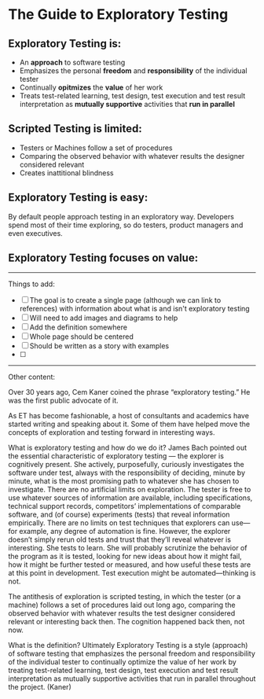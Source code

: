 # The Guide to Exploratory Testing

## Exploratory Testing is:

- An **approach** to software testing
- Emphasizes the personal **freedom** and **responsibility** of the individual tester
- Continually **opitmizes** the **value** of her work
- Treats test-related learning, test design, test execution and test result interpretation as **mutually supportive** activities that **run in parallel**

## Scripted Testing is limited:

- Testers or Machines follow a set of procedures
- Comparing the observed behavior with whatever results the designer considered relevant
- Creates inattitional blindness

## Exploratory Testing is easy:

By default people approach testing in an exploratory way. Developers spend most of their time exploring, so do testers, product managers and even executives. 

## Exploratory Testing focuses on value:



--- 

Things to add:

- [ ] The goal is to create a single page (although we can link to references) with information about what is and isn't exploratory testing
- [ ] Will need to add images and diagrams to help
- [ ] Add the definition somewhere
- [ ] Whole page should be centered
- [ ] Should be written as a story with examples
- [ ] 


---

Other content:

Over 30 years ago, Cem Kaner coined the phrase “exploratory testing.” He was the first public advocate of it.

As ET has become fashionable, a host of consultants and academics have started writing and speaking about it. Some of them have helped move the concepts of exploration and testing forward in interesting ways.

What is exploratory testing and how do we do it?
James Bach pointed out the essential characteristic of exploratory testing — the explorer is cognitively present. She actively, purposefully, curiously investigates the software under test, always with the responsibility of deciding, minute by minute, what is the most promising path to whatever she has chosen to investigate. There are no artificial limits on exploration. The tester is free to use whatever sources of information are available, including specifications, technical support records, competitors’ implementations of comparable software, and (of course) experiments (tests) that reveal information empirically. There are no limits on test techniques that explorers can use—for example, any degree of automation is fine. However, the explorer doesn’t simply rerun old tests and trust that they’ll reveal whatever is interesting. She tests to learn. She will probably scrutinize the behavior of the program as it is tested, looking for new ideas about how it might fail, how it might be further tested or measured, and how useful these tests are at this point in development. Test execution might be automated—thinking is not.

The antithesis of exploration is scripted testing, in which the tester (or a machine) follows a set of procedures laid out long ago, comparing the observed behavior with whatever results the test designer considered relevant or interesting back then. The cognition happened back then, not now.

What is the definition?
Ultimately Exploratory Testing is a style (approach) of software testing that emphasizes the personal freedom and responsibility of the individual tester to continually optimize the value of her work by treating test-related learning, test design, test execution and test result interpretation as mutually supportive activities that run in parallel throughout the project. (Kaner)
